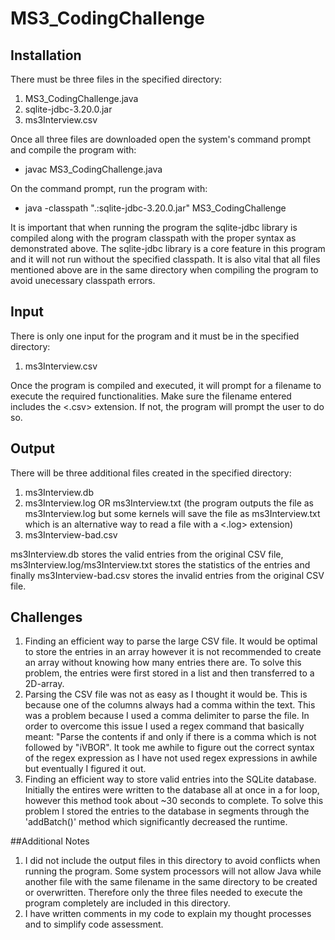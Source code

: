 # MS3_CodingChallenge
## Installation
There must be three files in the specified directory:
1. MS3_CodingChallenge.java
2. sqlite-jdbc-3.20.0.jar
3. ms3Interview.csv

Once all three files are downloaded open the system's command prompt and compile the program with:
* javac MS3_CodingChallenge.java

On the command prompt, run the program with:
* java -classpath ".:sqlite-jdbc-3.20.0.jar" MS3_CodingChallenge

It is important that when running the program the sqlite-jdbc library is compiled along with the program classpath with the proper syntax as demonstrated above. The sqlite-jdbc library is a core feature in this program and it will not run without the specified classpath. It is also vital that all files mentioned above are in the same directory when compiling the program to avoid unecessary classpath errors.

## Input
There is only one input for the program and it must be in the specified directory:
1. ms3Interview.csv

Once the program is compiled and executed, it will prompt for a filename to execute the required functionalities. Make sure the filename entered includes the <.csv> extension. If not, the program will prompt the user to do so.

## Output
There will be three additional files created in the specified directory:
1. ms3Interview.db
2. ms3Interview.log OR ms3Interview.txt (the program outputs the file as ms3Interview.log but some kernels will save the file as ms3Interview.txt which is an alternative way to read a file with a <.log> extension)
3. ms3Interview-bad.csv

ms3Interview.db stores the valid entries from the original CSV file, ms3Interview.log/ms3Interview.txt stores the statistics of the entries and finally ms3Interview-bad.csv stores the invalid entries from the original CSV file.

## Challenges
1. Finding an efficient way to parse the large CSV file. It would be optimal to store the entries in an array however it is not recommended to create an array without knowing how many entries there are. To solve this problem, the entries were first stored in a list and then transferred to a 2D-array.
2. Parsing the CSV file was not as easy as I thought it would be. This is because one of the columns always had a comma within the text. This was a problem because I used a comma delimiter to parse the file. In order to overcome this issue I used a regex command that basically meant: "Parse the contents if and only if there is a comma which is not followed by "iVBOR". It took me awhile to figure out the correct syntax of the regex expression as I have not used regex expressions in awhile but eventually I figured it out.
3. Finding an efficient way to store valid entries into the SQLite  database. Initially the entires were written to the database all at once in a for loop, however this method took about ~30 seconds to complete. To solve this problem I stored the entries to the database in segments through the 'addBatch()' method which significantly decreased the runtime.

##Additional Notes
1. I did not include the output files in this directory to avoid conflicts when running the program. Some system processors will not allow Java while another file with the same filename in the same directory to be created or overwritten. Therefore only the three files needed to execute the program completely are included in this directory.
2. I have written comments in my code to explain my thought processes and to simplify code assessment.
